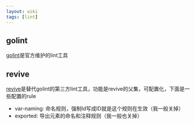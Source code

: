 ```yaml
---
layout: wiki
tags: [lint]
---
```


## golint

[golint](https://github.com/golang/lint)是官方维护的lint工具

## revive

[revive](https://github.com/mgechev/revive)是替代golint的第三方lint工具，功能是revive的父集，可配置化，下面是一些配置的rule

* var-naming: 命名规则，强制Id写成ID就是这个规则在生效（我一般关掉）
* exported: 导出元素的命名和注释规则（我一般也关掉）